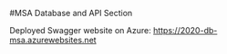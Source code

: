 #MSA Database and API Section

Deployed Swagger website on Azure: https://2020-db-msa.azurewebsites.net

